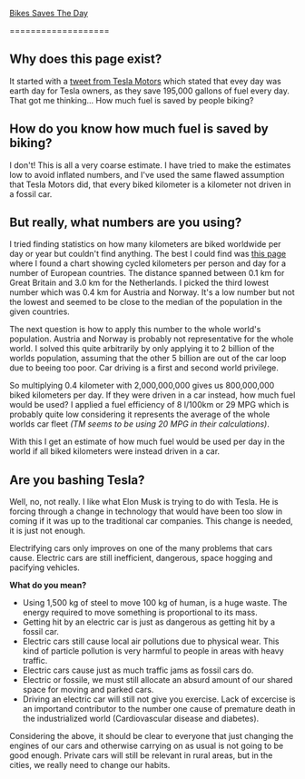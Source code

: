 [Bikes Saves The Day](https://sarastro72.github.io/bikessavestheday/)

===================

Why does this page exist?
-------------------------

It started with a [tweet from Tesla Motors](https://twitter.com/TeslaMotors/status/723573541128527872) which stated that evey day was earth day for Tesla owners, as they save 195,000 gallons of fuel every day. That got me thinking... How much fuel is saved by people biking?

How do you know how much fuel is saved by biking?
-------------------------------------------------

I don't! This is all a very coarse estimate. I have tried to make the estimates low to avoid inflated numbers, and I've used the same flawed assumption that Tesla Motors did, that every biked kilometer is a kilometer not driven in a fossil car.

But really, what numbers are you using?
---------------------------------------

I tried finding statistics on how many kilometers are biked worldwide per day or year but couldn't find anything. The best I could find was [this page](http://www.ibike.org/library/statistics-data.htm) where I found a chart showing cycled kilometers per person and day for a number of European countries. The distance spanned between 0.1 km for Great Britain and 3.0 km for the Netherlands. I picked the third lowest number which was 0.4 km for Austria and Norway. It's a low number but not the lowest and seemed to be close to the median of the population in the given countries.

The next question is how to apply this number to the whole world's population. Austria and Norway is probably not representative for the whole world. I solved this quite arbitrarily by only applying it to 2 billion of the worlds population, assuming that the other 5 billion are out of the car loop due to beeing too poor. Car driving is a first and second world privilege.

So multiplying 0.4 kilometer with 2,000,000,000 gives us 800,000,000 biked kilometers per day. If they were driven in a car instead, how much fuel would be used? I applied a fuel efficiency of 8 l/100km or 29 MPG which is probably quite low considering it represents the average of the whole worlds car fleet *(TM seems to be using 20 MPG in their calculations)*.

With this I get an estimate of how much fuel would be used per day in the world if all biked kilometers were instead driven in a car. 

Are you bashing Tesla?
----------------------

Well, no, not really. I like what Elon Musk is trying to do with Tesla. He is forcing through a change in technology that would have been too slow in coming if it was up to the traditional car companies. This change is needed, it is just not enough.

Electrifying cars only improves on one of the many problems that cars cause. Electric cars are still inefficient, dangerous, space hogging and pacifying vehicles.

**What do you mean?**

- Using 1,500 kg of steel to move 100 kg of human, is a huge waste. The energy required to move something is proportional to its mass.
- Getting hit by an electric car is just as dangerous as getting hit by a fossil car.
- Electric cars still cause local air pollutions due to physical wear. This kind of particle pollution is very harmful to people in areas with heavy traffic.
- Electric cars cause just as much traffic jams as fossil cars do.
- Electric or fossile, we must still allocate an absurd amount of our shared space for moving and parked cars.
- Driving an electric car will still not give you exercise. Lack of excercise is an importand contributor to the number one cause of premature death in the industrialized world (Cardiovascular disease and diabetes).

Considering the above, it should be clear to everyone that just changing the engines of our cars and otherwise carrying on as usual is not going to be good enough. Private cars will still be relevant in rural areas, but in the cities, we really need to change our habits.

